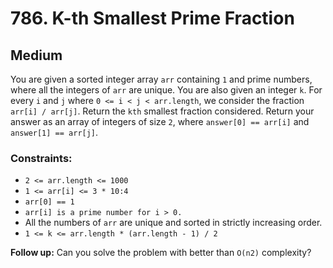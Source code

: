 # 786. K-th Smallest Prime Fraction

## Medium

You are given a sorted integer array `arr` containing `1` and prime numbers, where all the integers of `arr` are unique.
You are also given an integer `k`. For every `i` and `j` where `0 <= i < j < arr.length`, we consider the
fraction `arr[i] / arr[j]`. Return the `kth` smallest fraction considered. Return your answer as an array of integers of
size `2`, where `answer[0] == arr[i]` and `answer[1] == arr[j]`.

### Constraints:

- `2 <= arr.length <= 1000`
- `1 <= arr[i] <= 3 * 10:4`
- `arr[0] == 1`
- `arr[i] is a prime number for i > 0.`
- All the numbers of `arr` are unique and sorted in strictly increasing order.
- `1 <= k <= arr.length * (arr.length - 1) / 2`

**Follow up:** Can you solve the problem with better than `O(n2)` complexity?
